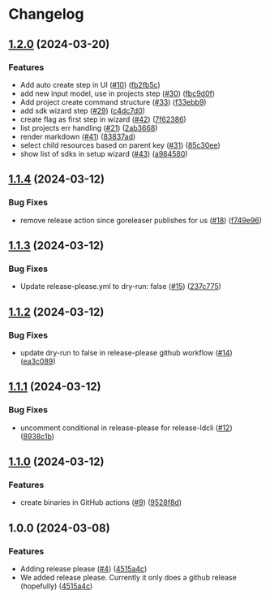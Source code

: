 # Changelog

## [1.2.0](https://github.com/launchdarkly/ld-cli/compare/v1.1.4...v1.2.0) (2024-03-20)


### Features

* Add auto create step in UI ([#10](https://github.com/launchdarkly/ld-cli/issues/10)) ([fb2fb5c](https://github.com/launchdarkly/ld-cli/commit/fb2fb5cf202af0966c264d217d92958174be250b))
* add new input model, use in projects step ([#30](https://github.com/launchdarkly/ld-cli/issues/30)) ([fbc9d0f](https://github.com/launchdarkly/ld-cli/commit/fbc9d0fe55caf8977fa5279adb6dd250f056819a))
* Add project create command structure ([#33](https://github.com/launchdarkly/ld-cli/issues/33)) ([f33ebb9](https://github.com/launchdarkly/ld-cli/commit/f33ebb9b60a46cb7cd0710f7e21d29d54cbe6584))
* add sdk wizard step ([#29](https://github.com/launchdarkly/ld-cli/issues/29)) ([c4dc7d0](https://github.com/launchdarkly/ld-cli/commit/c4dc7d0b4e6b540a14243a399982f7930f067ea8))
* create flag as first step in wizard ([#42](https://github.com/launchdarkly/ld-cli/issues/42)) ([7f62386](https://github.com/launchdarkly/ld-cli/commit/7f6238627212c4000cab99ad0506e25843fbedbc))
* list projects err handling ([#21](https://github.com/launchdarkly/ld-cli/issues/21)) ([2ab3668](https://github.com/launchdarkly/ld-cli/commit/2ab3668be4a6cf2ef04dfd5fe25a3d14801030e6))
* render markdown ([#41](https://github.com/launchdarkly/ld-cli/issues/41)) ([83837ad](https://github.com/launchdarkly/ld-cli/commit/83837adaf884f0d0aaa55420494a6a77b065a5da))
* select child resources based on parent key ([#31](https://github.com/launchdarkly/ld-cli/issues/31)) ([85c30ee](https://github.com/launchdarkly/ld-cli/commit/85c30eed5ecd2c0346e05163a5b7f805f73c98ce))
* show list of sdks in setup wizard ([#43](https://github.com/launchdarkly/ld-cli/issues/43)) ([a984580](https://github.com/launchdarkly/ld-cli/commit/a9845803e6d86071dc47a5016f78a9c62e7db335))

## [1.1.4](https://github.com/launchdarkly/ld-cli/compare/v1.1.3...v1.1.4) (2024-03-12)


### Bug Fixes

* remove release action since goreleaser publishes for us ([#18](https://github.com/launchdarkly/ld-cli/issues/18)) ([f749e96](https://github.com/launchdarkly/ld-cli/commit/f749e965fc35e39ed2623673b4e46fc4d9e220e6))

## [1.1.3](https://github.com/launchdarkly/ld-cli/compare/v1.1.2...v1.1.3) (2024-03-12)


### Bug Fixes

* Update release-please.yml to dry-run: false ([#15](https://github.com/launchdarkly/ld-cli/issues/15)) ([237c775](https://github.com/launchdarkly/ld-cli/commit/237c775937a96f11b9e7c8415a8c62df445187b2))

## [1.1.2](https://github.com/launchdarkly/ld-cli/compare/v1.1.1...v1.1.2) (2024-03-12)


### Bug Fixes

* update dry-run to false in release-please github workflow ([#14](https://github.com/launchdarkly/ld-cli/issues/14)) ([ea3c089](https://github.com/launchdarkly/ld-cli/commit/ea3c089fc4be846bbe341feaa277ce7fd0b25526))

## [1.1.1](https://github.com/launchdarkly/ld-cli/compare/v1.1.0...v1.1.1) (2024-03-12)


### Bug Fixes

* uncomment conditional in release-please for release-ldcli ([#12](https://github.com/launchdarkly/ld-cli/issues/12)) ([8938c1b](https://github.com/launchdarkly/ld-cli/commit/8938c1b79e36dc5f227f0c8fd020b00053464f39))

## [1.1.0](https://github.com/launchdarkly/ld-cli/compare/v1.0.0...v1.1.0) (2024-03-12)


### Features

* create binaries in GitHub actions ([#9](https://github.com/launchdarkly/ld-cli/issues/9)) ([9528f8d](https://github.com/launchdarkly/ld-cli/commit/9528f8d6ddf07bc7f2ca947248e858b423d7329d))

## 1.0.0 (2024-03-08)


### Features

* Adding release please ([#4](https://github.com/launchdarkly/ld-cli/issues/4)) ([4515a4c](https://github.com/launchdarkly/ld-cli/commit/4515a4c06a29c4c08fa7cb821cd424a6f60e898b))
* We added release please. Currently it only does a github release (hopefully) ([4515a4c](https://github.com/launchdarkly/ld-cli/commit/4515a4c06a29c4c08fa7cb821cd424a6f60e898b))
